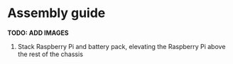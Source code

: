 # Assembly guide

**TODO: ADD IMAGES**

1. Stack Raspberry Pi and battery pack, elevating the Raspberry Pi above the rest of the chassis

